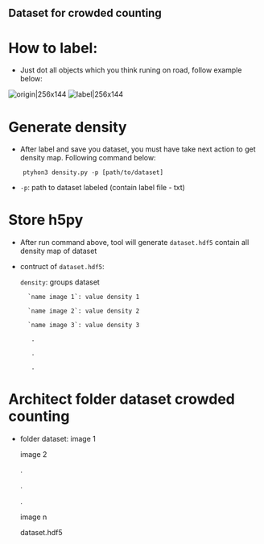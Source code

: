## Dataset for crowded counting
# How to label:
- Just dot all objects which you think runing on road, follow example below:

![origin|256x144](./imgs/260.jpg)
![label|256x144](./imgs/260_label.jpg)
# Generate density
- After label and save you dataset, you must have take next action to get density map. Following command below:
```
    ptyhon3 density.py -p [path/to/dataset]
```
- `-p`: path to dataset labeled (contain label file - txt)
# Store h5py
- After run command above, tool will generate `dataset.hdf5` contain all density map of dataset
- contruct of `dataset.hdf5`:

    `density`: groups dataset

        `name image 1`: value density 1

        `name image 2`: value density 2

        `name image 3`: value density 3

         .

         .

         .
         
# Architect folder dataset crowded counting
- folder dataset:
    image 1

    image 2
    
    .

    .

    .

    image n

    dataset.hdf5